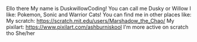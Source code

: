 Ello there My name is DuskwillowCoding!
You can call me Dusky or Willow
I like: Pokemon, Sonic and Warrior Cats!
You can find me in other places like:
My scratch: https://scratch.mit.edu/users/Marshadow_the_Chao/
My pixilart: https://www.pixilart.com/ashburniskool
I'm more active on scratch tho
She/her
<!---
DuskwillowCoding/DuskwillowCoding is a ✨ special ✨ repository because its `README.md` (this file) appears on your GitHub profile.
You can click the Preview link to take a look at your changes.
--->
